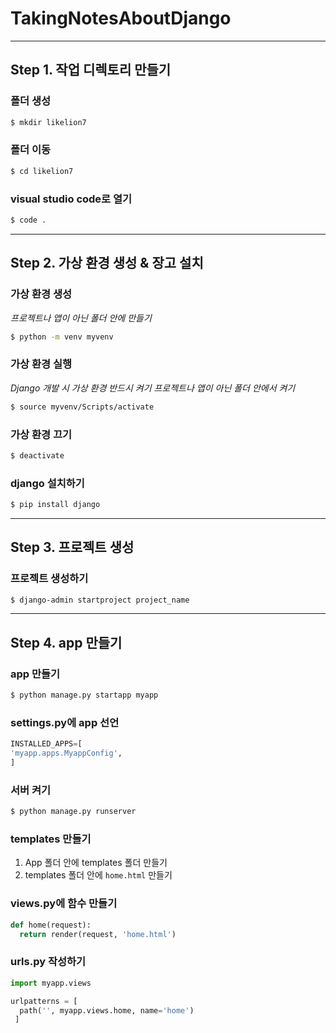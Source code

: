 # TakingNotesAboutDjango
-------
## Step 1. 작업 디렉토리 만들기
### 폴더 생성 
```bash
$ mkdir likelion7
``` 
### 폴더 이동
```bash
$ cd likelion7
``` 
### visual studio code로 열기 
```bash
$ code .
``` 
-------
## Step 2. 가상 환경 생성 & 장고 설치
### 가상 환경 생성
*프로젝트나 앱이 아닌 폴더 안에 만들기*
```bash
$ python -m venv myvenv
``` 
### 가상 환경 실행 
*Django 개발 시 가상 환경 반드시 켜기*
*프로젝트나 앱이 아닌 폴더 안에서 켜기*
```bash
$ source myvenv/Scripts/activate
``` 
### 가상 환경 끄기 
```bash
$ deactivate
``` 
### django 설치하기
```bash
$ pip install django
``` 
-----------
## Step 3. 프로젝트 생성
### 프로젝트 생성하기
```bash
$ django-admin startproject project_name
``` 
---------
## Step 4. app 만들기
### app 만들기
```bash
$ python manage.py startapp myapp
``` 
### settings.py에 app 선언
```python
INSTALLED_APPS=[
'myapp.apps.MyappConfig',
]
``` 
### 서버 켜기
```bash
$ python manage.py runserver
``` 
### templates 만들기
1. App 폴더 안에 templates 폴더 만들기
1. templates 폴더 안에 `home.html` 만들기
### views.py에 함수 만들기
```python
def home(request):
  return render(request, 'home.html')
``` 
### urls.py 작성하기
```python
import myapp.views

urlpatterns = [
  path('', myapp.views.home, name='home')
 ]
``` 

